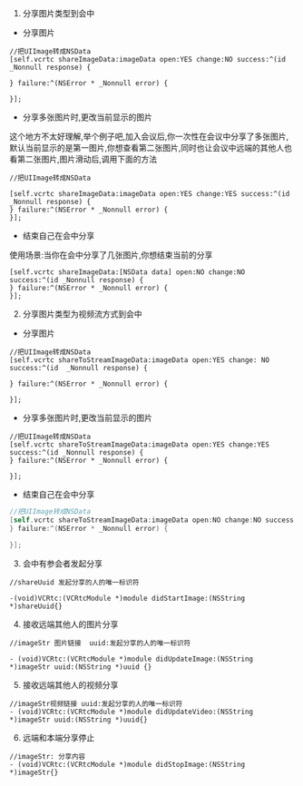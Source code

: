 1. 分享图片类型到会中

- 分享图片

```objc
//把UIImage转成NSData
[self.vcrtc shareImageData:imageData open:YES change:NO success:^(id  _Nonnull response) {

} failure:^(NSError * _Nonnull error) {

}];
```

- 分享多张图片时,更改当前显示的图片

这个地方不太好理解,举个例子吧,加入会议后,你一次性在会议中分享了多张图片,默认当前显示的是第一图片,你想查看第二张图片,同时也让会议中远端的其他人也看第二张图片,图片滑动后,调用下面的方法

```objc
//把UIImage转成NSData

[self.vcrtc shareImageData:imageData open:YES change:YES success:^(id _Nonnull response) {
} failure:^(NSError * _Nonnull error) {
}];

```

- 结束自己在会中分享

使用场景:当你在会中分享了几张图片,你想结束当前的分享

```objc 
[self.vcrtc shareImageData:[NSData data] open:NO change:NO success:^(id _Nonnull response) {
} failure:^(NSError * _Nonnull error) {
}];

```

2. 分享图片类型为视频流方式到会中

- 分享图片

```objc
//把UIImage转成NSData
[self.vcrtc shareToStreamImageData:imageData open:YES change: NO success:^(id  _Nonnull response) {

} failure:^(NSError * _Nonnull error) {

}];
```

- 分享多张图片时,更改当前显示的图片

```objc
//把UIImage转成NSData
[self.vcrtc shareToStreamImageData:imageData open:YES change:YES success:^(id _Nonnull response) {
} failure:^(NSError * _Nonnull error) {

}];
```

- 结束自己在会中分享

```objective-c
//把UIImage转成NSData
[self.vcrtc shareToStreamImageData:imageData open:NO change:NO success:^(id _Nonnull response) {
} failure:^(NSError * _Nonnull error) {

}];
```

3. 会中有参会者发起分享

```objc
//shareUuid 发起分享的人的唯一标识符

-(void)VCRtc:(VCRtcModule *)module didStartImage:(NSString *)shareUuid{}
```

4. 接收远端其他人的图片分享

```objc
//imageStr 图片链接  uuid:发起分享的人的唯一标识符

- (void)VCRtc:(VCRtcModule *)module didUpdateImage:(NSString *)imageStr uuid:(NSString *)uuid {}
```

5. 接收远端其他人的视频分享

```objc
//imageStr视频链接 uuid:发起分享的人的唯一标识符
- (void)VCRtc:(VCRtcModule *)module didUpdateVideo:(NSString *)imageStr uuid:(NSString *)uuid{}
```

6. 远端和本端分享停止

```objc
//imageStr: 分享内容 
- (void)VCRtc:(VCRtcModule *)module didStopImage:(NSString *)imageStr{}
```

